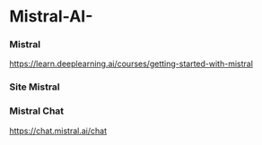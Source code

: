 # Mistral-AI-

### Mistral 
https://learn.deeplearning.ai/courses/getting-started-with-mistral

### Site Mistral 
[](https://mistral.ai/fr/)

### Mistral Chat 
https://chat.mistral.ai/chat
